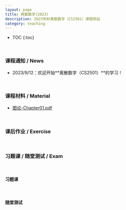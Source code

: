 ```yaml
---
layout: page
title: 离散数学(2023)
description: 2023年秋离散数学（CS2501）课程网站
category: teaching
---
```


<head>
    <script src="https://cdn.mathjax.org/mathjax/latest/MathJax.js?config=TeX-AMS-MML_HTMLorMML" type="text/javascript"></script>
    <script type="text/x-mathjax-config">
        MathJax.Hub.Config({
            tex2jax: {
            skipTags: ['script', 'noscript', 'style', 'textarea', 'pre'],
            inlineMath: [['$','$']]
            }
        });
    </script>
</head>

* TOC
{:toc}

<br/>

### 课程通知 / News

- 2023/9/12：欢迎开始**离散数学（CS2501）**的学习！

<br/>

### 课程材料 / Material

- [图论-Chapter01.pdf](./slides/图论-Chapter01.pdf)

<br/>

### 课后作业 / Exercise

<br/>

### 习题课 / 随堂测试 / Exam

<br/>

#### 习题课

<br/>

#### 随堂测试
